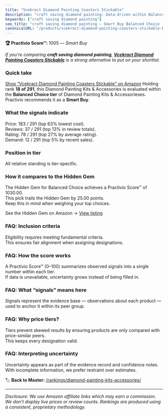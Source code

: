 ```yaml
---
title: "Vcekract Diamond Painting Coasters Stickable"
description: "craft saving diamond painting: Data-driven within Balanced Choice ranking using the Practivio Score™. Positioned by quality, value, demand, findability, moment…"
keywords: ["craft saving diamond painting"]
seo_title: "craft saving diamond painting — Smart Buy Balanced Choice (2025)"
canonicalURL: "/products/vcekract-diamond-painting-coasters-stickable-B0BY6KSTV9/"
---
```


**🏆 Practivio Score™:** 1005 — _Smart Buy_


*If you're comparing **craft saving diamond painting**, **[Vcekract Diamond Painting Coasters Stickable](https://www.amazon.com/dp/B0BY6KSTV9?tag=practivio-20)** is a strong alternative to put on your shortlist.*
### Quick take
[Shop “Vcekract Diamond Painting Coasters Stickable” on Amazon](https://www.amazon.com/dp/B0BY6KSTV9?tag=practivio-20)
Holding rank **18 of 291**, this Diamond Painting Kits & Accessories is evaluated within the **Balanced Choice tier** of Diamond Painting Kits & Accessorieses.  
Practivio recommends it as a **Smart Buy**.

### What the signals indicate
Price: 183 / 291 (top 63% lowest cost).  
Reviews: 37 / 291 (top 13% in review totals).  
Rating: 78 / 291 (top 27% by average rating).  
Demand: 12 / 291 (top 5% by recent sales).

### Position in tier
All relative standing is tier-specific.

### How it compares to the Hidden Gem
The Hidden Gem for Balanced Choice achieves a Practivio Score™ of 1030.00.  
This pick trails the Hidden Gem by 25.00 points.  
Keep this in mind when weighing your top choices.  

See the Hidden Gem on Amazon → [View listing](https://www.amazon.com/dp/B07RWD3S5Q?tag=practivio-20)

### FAQ: Inclusion criteria
Eligibility requires meeting fundamental criteria.  
This ensures fair alignment when assigning designations.

### FAQ: How the score works
A Practivio Score™ (0–100) summarizes observed signals into a single number within each tier.  
If data is unavailable, uncertainty grows instead of being filled in.

### FAQ: What “signals” means here
Signals represent the evidence base — observations about each product — used to anchor it within its peer group.

### FAQ: Why price tiers?
Tiers prevent skewed results by ensuring products are only compared with price-similar peers.  
This keeps every designation valid.

### FAQ: Interpreting uncertainty
Uncertainty appears as part of the evidence record and confidence notes.  
With incomplete information, we prefer restraint over estimates.


🏷️ **Back to Master:** [/rankings/diamond-painting-kits-accessories/](/rankings/diamond-painting-kits-accessories/)

---
_Disclosure: We use Amazon affiliate links which may earn a commission. We don’t display live prices or review counts. Rankings are produced using a consistent, proprietary methodology._
